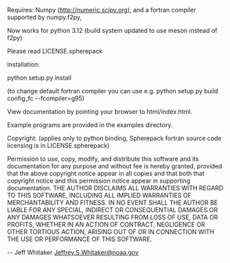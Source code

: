 Requires: Numpy (http://numeric.scipy.org),
and a fortran compiler supported by numpy.f2py,

Now works for python 3.12 (build system updated to use meson instead of f2py)

Please read LICENSE.spherepack

Installation: 

python setup.py install

(to change default fortran compiler you can use e.g.
 python setup.py build config_fc --fcompiler=g95)

View documentation by pointing your browser to html/index.html.

Example programs are provided in the examples directory.

Copyright: (applies only to python binding, Spherepack fortran
source code licensing is in LICENSE.spherepack)

Permission to use, copy, modify, and distribute this software and its
documentation for any purpose and without fee is hereby granted,
provided that the above copyright notice appear in all copies and that
both that copyright notice and this permission notice appear in
supporting documentation.
THE AUTHOR DISCLAIMS ALL WARRANTIES WITH REGARD TO THIS SOFTWARE,
INCLUDING ALL IMPLIED WARRANTIES OF MERCHANTABILITY AND FITNESS. IN NO
EVENT SHALL THE AUTHOR BE LIABLE FOR ANY SPECIAL, INDIRECT OR
CONSEQUENTIAL DAMAGES OR ANY DAMAGES WHATSOEVER RESULTING FROM LOSS OF
USE, DATA OR PROFITS, WHETHER IN AN ACTION OF CONTRACT, NEGLIGENCE OR
OTHER TORTIOUS ACTION, ARISING OUT OF OR IN CONNECTION WITH THE USE OR
PERFORMANCE OF THIS SOFTWARE.

-- Jeff Whitaker <Jeffrey.S.Whitaker@noaa.gov>
